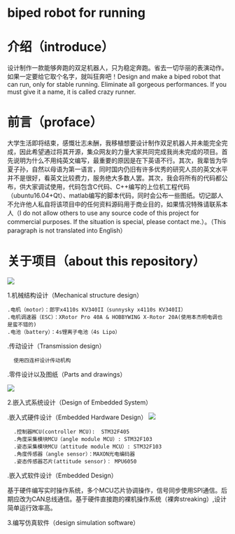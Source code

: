 # biped robot for running
# 介绍（introduce）
设计制作一款能够奔跑的双足机器人，只为稳定奔跑。省去一切华丽的表演动作。如果一定要给它取个名字，就叫狂奔吧！Design and make a biped robot that can run, only for stable running. Eliminate all gorgeous performances. If you must give it a name, it is called crazy runner.
# 前言（proface）
  大学生活即将结束，感慨壮志未酬，我移植想要设计制作双足机器人并未能完全完成，因此希望通过将其开源，集众网友的力量大家共同完成我尚未完成的项目。首先说明为什么不用纯英文编写，最重要的原因是在下英语不行。其次，我辈皆为华夏子孙，自然以母语为第一语言，同时国内仍旧有许多优秀的研究人员的英文水平并不是很好，看英文比较费力，服务绝大多数人罢。其次，我会将所有的代码都公布，供大家调试使用，代码包含C代码、C++编写的上位机工程代码（ubuntu16.04+Qt）、matlab编写的脚本代码，同时会公布一些图纸。切记鄙人不允许他人私自将该项目中的任何资料源码用于商业目的，如果情况特殊请联系本人（I do not allow others to use any source code of this project for commercial purposes. If the situation is special, please contact me.）。（This paragraph is not translated into English）
# 关于项目（about this repository）
![](https://github.com/yuan5/-biped-robot-for-running-/blob/master/image/robot2.png)

1.机械结构设计（Mechanical structure design）
  
    .电机（motor）：郎宇x4110s KV340II（sunnysky x4110s KV340II）
    .电机调速器（ESC）：XRotor Pro 40A & HOBBYWING X-Rotor 20A(使用本杰明电调也是蛮不错的)
    .电池（battery）：4s锂离子电池（4s Lipo）

  .传动设计（Transmission design）
  
      使用四连杆设计传动机构
      
  .零件设计以及图纸（Parts and drawings）
  
   ![](https://github.com/yuan5/-biped-robot-for-running-/blob/master/image/drawing.png)
   
2.嵌入式系统设计（Design of Embedded System）
  
  .嵌入式硬件设计（Embedded Hardware Design）
![](https://github.com/yuan5/-biped-robot-for-running-/blob/master/image/hardware.png) 

      .控制器MCU(controller MCU):  STM32F405
      .角度采集模块MCU（angle module MCU）: STM32F103
      .姿态采集模块MCU（attitude module MCU）: STM32F103
      .角度传感器（angle sensor）：MAXON光电编码器
      .姿态传感器芯片(attitude sensor)： MPU6050

  
  .嵌入式软件设计（Embedded  Design）
  
基于硬件编写实时操作系统，多个MCU芯片协调操作，信号同步使用SPI通信。后期应改为CAN总线通信。基于硬件直接跑的裸机操作系统（裸奔streaking）,设计简单运行效率高。
  
3.编写仿真软件（design simulation software）
  
  
